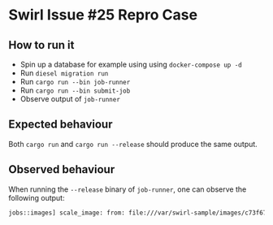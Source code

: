 # Swirl Issue #25 Repro Case

## How to run it

- Spin up a database for example using using `docker-compose up -d`
- Run `diesel migration run`
- Run `cargo run --bin job-runner`
- Run `cargo run --bin submit-job`
- Observe output of `job-runner`

## Expected behaviour

Both `cargo run` and `cargo run --release` should produce the same output.

## Observed behaviour

When running the `--release` binary of `job-runner`, one can observe the following output:

```sh
jobs::images] scale_image: from: file:///var/swirl-sample/images/c73f6708-5942-4eab-844c-dd00eaa4ff51.jpeg, to: file:///var/swirl-sample/images/scaled/c73f6708-5942-4eab-844c-dd00eaa4ff51.jpeg, dimension: Dimension { width: 400, height: 1200 }
```